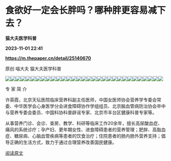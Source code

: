 # 食欲好一定会长胖吗？哪种胖更容易减下去？
**猫大夫医学科普**

**2023-11-01 22:41**

**https://m.thepaper.cn/detail/25140670**

原创 喵大夫 猫大夫医学科普

![](https://imagepphcloud.thepaper.cn/pph/image/276/496/7.jpg)![](https://imagepphcloud.thepaper.cn/pph/image/276/496/9.jpg)![](https://imagepphcloud.thepaper.cn/pph/image/276/496/10.jpg)![](https://imagepphcloud.thepaper.cn/pph/image/276/496/12.jpg)![](https://imagepphcloud.thepaper.cn/pph/image/276/496/13.jpg)![](https://imagepphcloud.thepaper.cn/pph/image/276/496/15.jpg)![](https://imagepphcloud.thepaper.cn/pph/image/276/496/16.jpg)![](https://imagepphcloud.thepaper.cn/pph/image/276/496/17.jpg)![](https://imagepphcloud.thepaper.cn/pph/image/276/496/18.jpg)![](https://imagepphcloud.thepaper.cn/pph/image/276/496/19.jpg)![](https://imagepphcloud.thepaper.cn/pph/image/276/496/20.jpg)![](https://imagepphcloud.thepaper.cn/pph/image/276/496/21.jpg)![](https://imagepphcloud.thepaper.cn/pph/image/276/496/22.jpg)![](https://imagepphcloud.thepaper.cn/pph/image/276/496/23.jpg)![](https://imagepphcloud.thepaper.cn/pph/image/276/496/24.jpg)![](https://imagepphcloud.thepaper.cn/pph/image/276/496/25.jpg)![](https://imagepphcloud.thepaper.cn/pph/image/276/496/26.jpg)![](https://imagepphcloud.thepaper.cn/pph/image/276/496/27.jpg)![](https://imagepphcloud.thepaper.cn/pph/image/276/496/28.jpg)![](https://imagepphcloud.thepaper.cn/pph/image/276/496/29.jpg)![](https://imagepphcloud.thepaper.cn/pph/image/276/496/30.jpg)![](https://imagepphcloud.thepaper.cn/pph/image/276/496/31.jpg)![](https://imagepphcloud.thepaper.cn/pph/image/276/496/32.jpg)![](https://imagepphcloud.thepaper.cn/pph/image/276/496/33.jpg)![](https://imagepphcloud.thepaper.cn/pph/image/276/496/34.jpg)![](https://imagepphcloud.thepaper.cn/pph/image/276/496/35.jpg)![](https://imagepphcloud.thepaper.cn/pph/image/276/496/36.jpg)![](https://imagepphcloud.thepaper.cn/pph/image/276/496/37.jpg)![](https://imagepphcloud.thepaper.cn/pph/image/276/496/38.jpg)![](https://imagepphcloud.thepaper.cn/pph/image/276/496/39.jpg)![](https://imagepphcloud.thepaper.cn/pph/image/276/496/40.jpg)

专 家 简 介

许英霞，北京天坛医院临床营养科副主任医师，中国女医师协会营养学专委会常委、中华医学会心身医学分会进食障碍协作学组组员、北京脑血管病防治协会卒中与营养专委会委员、中国科协科普辟谣专家、北京市丰台区健康科普专家等。

从事营养门诊、会诊、查房、教学、科研等临床工作20余年，擅长高尿酸血症、痛风的系统诊疗；孕产妇、更年期女性、进食障碍患者的营养管理；肥胖、高脂血症、糖尿病、心脑血管疾病等患者的饮食治疗；住院患者的肠内肠外营养支持；倡导正确的生活方式，致力于通过合理营养改善国民健康。

[阅读原文](http://mp.weixin.qq.com/s?__biz=MzIxMTc3MzI3OA==&mid=2247564787&idx=1&sn=0f9bbdeb8afe720cc8531d70d23da43e)